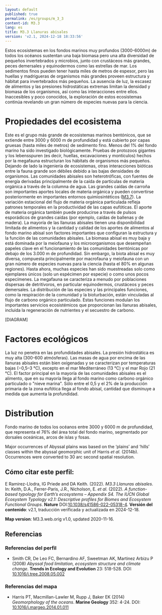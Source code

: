 ```yaml
---
layout: default
published: true
permalink: /es/groups/m_3_3
content-id: M3.3
lang: es
title: M3.3 Llanuras abisales
version: 'v2.1, 2024-12-18 18:33:56'
---
```


Estos ecosistemas en los fondos marinos muy profundos (3000-6000m) de todos los océanos sustentan una baja biomasa pero una alta diversidad de pequeños invertebrados y microbios, junto con crustáceos más grandes, peces demersales y equinodermos como las estrellas de mar. Los sedimentos finos pueden tener hasta miles de metros de espesor, pero las huellas y madrigueras de organismos más grandes proveen estructura y hábitat para invertebrados más pequeños. La ausencia de luz, la escasez de alimentos y las presiones hidrostáticas extremas limitan la densidad y biomasa de los organismos, así como las interacciones entre ellos. Inaccesibles y poco conocidos, la exploración de estos ecosistemas continúa revelando un gran número de especies nuevas para la ciencia.

# Propiedades del ecosistema
 
Este es el grupo más grande de ecosistemas marinos bentónicos, que se extiende entre 3000 y 6000 m de profundidad y está cubierto por capas gruesas (hasta miles de metros) de sedimento fino. Menos del 1% del fondo marino ha sido investigado biológicamente. Pruebas de protozoos gigantes y los lebensspuren (es decir, huellas, excavaciones y montículos) hechos por la megafauna estructuran los hábitats de organismos más pequeños. Dejando de lado la ingeniería de ecosistemas, otras interacciones bióticas entre la fauna grande son débiles debido a las bajas densidades de organismos. Las comunidades abisales son heterotróficas, con fuentes de energía derivadas principalmente de la caída de partículas de materia orgánica a través de la columna de agua. Las grandes caídas de carroña son importantes aportes locales de materia orgánica y pueden convertirse posteriormente en importantes entornos quimiosintéticos ([M3.7](/explore/groups/M3.7)). La variación estacional del flujo de materia orgánica particulada refleja patrones temporales en la productividad de las capas eufóticas. El aporte de materia orgánica también puede producirse a través de pulsos esporádicos de grandes caídas (por ejemplo, caídas de ballenas y de madera). La mayoría de las llanuras abisales tienen una disponibilidad limitada de alimentos y la cantidad y calidad de los aportes de alimentos al fondo marino abisal son factores importantes que configuran la estructura y la función de las comunidades abisales. La biomasa abisal es muy baja y está dominada por la meiofauna y los microorganismos que desempeñan papeles clave en el funcionamiento de las comunidades bentónicas por debajo de los 3.000 m de profundidad. Sin embargo, la biota abisal es muy diversa, compuesta principalmente por macrofauna y meiofauna con un gran número de especies nuevas para la ciencia (hasta el 80% en algunas regiones). Hasta ahora, muchas especies han sido muestreadas solo como ejemplares únicos (solo un espécimen por especie) o como unos pocos especímenes. La megafauna se caracteriza a menudo por poblaciones dispersas de detritívoros, en particular equinodermos, crustáceos y peces demersales. La distribución de las especies y las principales funciones, como la respiración de la comunidad y la bioturbación, están vinculadas al flujo de carbono orgánico particulado. Estas funciones modulan los importantes servicios ecosistémicos que proporcionan las llanuras abisales, incluida la regeneración de nutrientes y el secuestro de carbono.

[DIAGRAM]

# Factores ecológicos
 
La luz no penetra en las profundidades abisales. La presión hidrostática es muy alta (300-600 atmósferas). Las masas de agua por encima de las llanuras abisales están bien oxigenadas y se caracterizan por temperaturas bajas (−0,5–3 °C), excepto en el mar Mediterráneo (13 °C) y el mar Rojo (21 °C). El factor principal en la mayoría de las comunidades abisales es el alimento, que en su mayoría llega al fondo marino como carbono orgánico particulado o "nieve marina". Sólo entre el 0,5 y el 2% de la producción primaria de la zona eufótica llega al fondo abisal, cantidad que disminuye a medida que aumenta la profundidad.
 
# Distribution
 
Fondo marino de todos los océanos entre 3000 y 6000 m de profundidad, que representa el 76% del área total del fondo marino, segmentado por dorsales oceánicas, arcos de islas y fosas.

Major occurrences of Abyssal plains was based on the ‘plains’ and ‘hills’ classes within the abyssal geomorphic unit of Harris _et al._ (2014b). Occurrences were converted to 30 arc second spatial resolution.

## Cómo citar este perfil:

E Ramirez-Llodra, IG Priede and DA Keith. (2022). *M3.3 Llanuras abisales*. In: Keith, D.A., Ferrer-Paris, J.R., Nicholson, E. *et al.* (2022). *A function-based typology for Earth’s ecosystems – Appendix S4. The IUCN Global Ecosystem Typology v2.1: Descriptive profiles for Biomes and Ecosystem Functional Groups*. **Nature** DOI:[10.1038/s41586-022-05318-4](https://doi.org/10.1038/s41586-022-05318-4).
**Versión del contenido**: v2.1, traducción verificada y actualizada en 2024-12-18.

**Map version**: M3.3.web.orig v1.0, updated 2020-11-16.

## Referencias

### Referencias del perfil
* Smith CR, De Leo FC, Bernardino AF, Sweetman AK, Martinez Arbizu P  (2008) *Abyssal food limitation, ecosystem structure and climate change*. **Trends in Ecology and Evolution** 23: 518-528. DOI: [10.1016/j.tree.2008.05.002](http://doi.org/10.1016/j.tree.2008.05.002)

### Referencias del mapa
* Harris PT, Macmillan-Lawler M, Rupp J, Baker EK  (2014) *Geomorphology of the oceans*. **Marine Geology** 352: 4-24. DOI: [10.1016/j.margeo.2014.01.011](http://doi.org/10.1016/j.margeo.2014.01.011)
